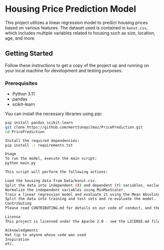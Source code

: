 # Housing Price Prediction Model

This project utilizes a linear regression model to predict housing prices based on various features. The dataset used is contained in `konut.csv`, which includes multiple variables related to housing such as size, location, age, and more.

## Getting Started

Follow these instructions to get a copy of the project up and running on your local machine for development and testing purposes.

### Prerequisites

- Python 3.11
- pandas
- scikit-learn

You can install the necessary libraries using pip:

```bash
pip install pandas scikit-learn
git clone https://github.com/merttunayilmaz/PricePrediction.git
cd PricePrediction

Install the required dependencies:
pip install -r requirements.txt

Usage
To run the model, execute the main script:
python main.py

This script will perform the following actions:

Load the housing data from Data/konut.csv.
Split the data into independent (X) and dependent (Y) variables, excluding 'Price' and 'Port_no' from X.
Normalize the independent variables using MinMaxScaler.
Train a linear regression model and evaluate it using the Mean Absolute Error (MAE) metric.
Split the data into training and test sets and re-evaluate the model.
Contributing
Please read CONTRIBUTING.md for details on our code of conduct, and the process for submitting pull requests to us.

License
This project is licensed under the Apache 2.0 - see the LICENSE.md file for details.

Acknowledgments
Hat tip to anyone whose code was used
Inspiration
etc.

